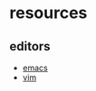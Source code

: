 # resources 

## editors
* [emacs](https://www.gnu.org/software/emacs/)
* [vim](http://www.vim.org/)




